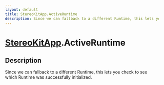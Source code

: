 ```yaml
---
layout: default
title: StereoKitApp.ActiveRuntime
description: Since we can fallback to a different Runtime, this lets you check to see which Runtime was successfully initialized.
---
```

# [StereoKitApp]({{site.url}}/Pages/Reference/StereoKitApp.html).ActiveRuntime

## Description
Since we can fallback to a different Runtime, this lets you check to see which Runtime
was successfully initialized.

